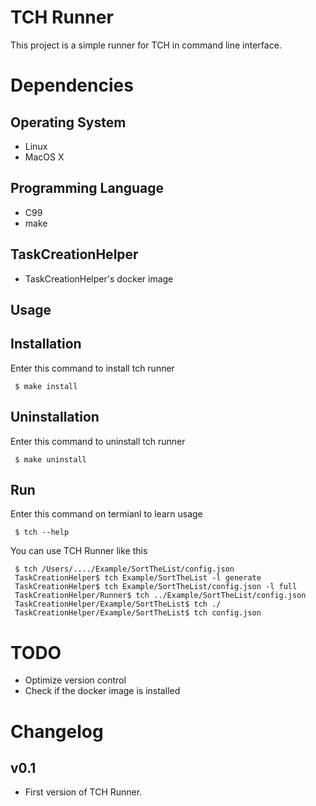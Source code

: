 # TCH Runner

This project is a simple runner for TCH in command line interface.

# Dependencies

## Operating System

* Linux
* MacOS X

## Programming Language

* C99
* make

## TaskCreationHelper

* TaskCreationHelper's docker image

## Usage

## Installation

Enter this command to install tch runner

~~~shell
 $ make install
~~~

## Uninstallation

Enter this command to uninstall tch runner

~~~shell
 $ make uninstall
~~~

## Run

Enter this command on termianl to learn usage

~~~shell
 $ tch --help
~~~

You can use TCH Runner like this

~~~shell
 $ tch /Users/..../Example/SortTheList/config.json
 TaskCreationHelper$ tch Example/SortTheList -l generate
 TaskCreationHelper$ tch Example/SortTheList/config.json -l full
 TaskCreationHelper/Runner$ tch ../Example/SortTheList/config.json
 TaskCreationHelper/Example/SortTheList$ tch ./ 
 TaskCreationHelper/Example/SortTheList$ tch config.json
~~~

# TODO

* Optimize version control
* Check if the docker image is installed

# Changelog

## v0.1

* First version of TCH Runner.